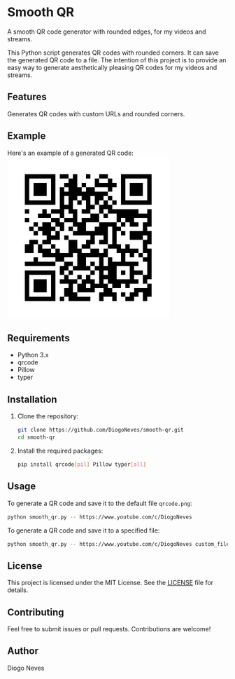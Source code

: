 # Smooth QR

A smooth QR code generator with rounded edges, for my videos and streams.

This Python script generates QR codes with rounded corners. It can save the generated QR code to a file. The intention of this project is to provide an easy way to generate aesthetically pleasing QR codes for my videos and streams.

## Features

Generates QR codes with custom URLs and rounded corners.

## Example

Here's an example of a generated QR code:
![QR Code](qrcode.png)

## Requirements

- Python 3.x
- qrcode
- Pillow
- typer

## Installation

1. Clone the repository:

    ```sh
    git clone https://github.com/DiogoNeves/smooth-qr.git
    cd smooth-qr
    ```

2. Install the required packages:

    ```sh
    pip install qrcode[pil] Pillow typer[all]
    ```

## Usage

To generate a QR code and save it to the default file `qrcode.png`:

```sh
python smooth_qr.py -- https://www.youtube.com/c/DiogoNeves
```

To generate a QR code and save it to a specified file:

```sh
python smooth_qr.py -- https://www.youtube.com/c/DiogoNeves custom_filename.png
```

## License

This project is licensed under the MIT License. See the [LICENSE](LICENSE) file for details.

## Contributing

Feel free to submit issues or pull requests. Contributions are welcome!

## Author

Diogo Neves
